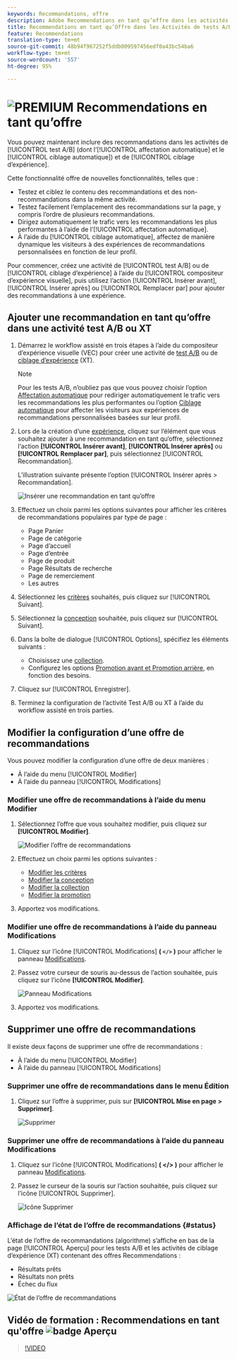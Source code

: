 ```yaml
---
keywords: Recommandations, offre
description: Adobe Recommendations en tant qu’offre dans les activités de tests A/B (y compris l’affectation automatique et le ciblage automatique) et de ciblage d’expérience (XT)
title: Recommendations en tant qu’Offre dans les Activités de tests A/B (y compris l’affectation automatique et la Cible automatique) et de ciblage d’expérience (XT)
feature: Recommendations
translation-type: tm+mt
source-git-commit: 48b94f967252f5ddb009597456edf0a43bc54ba6
workflow-type: tm+mt
source-wordcount: '557'
ht-degree: 95%

---
```



# ![PREMIUM](/help/assets/premium.png) Recommendations en tant qu’offre

Vous pouvez maintenant inclure des recommandations dans les activités de [!UICONTROL test A/B] (dont l’[!UICONTROL affectation automatique] et le [!UICONTROL ciblage automatique]) et de [!UICONTROL ciblage d’expérience].

Cette fonctionnalité offre de nouvelles fonctionnalités, telles que :

* Testez et ciblez le contenu des recommandations et des non-recommandations dans la même activité.
* Testez facilement l’emplacement des recommandations sur la page, y compris l’ordre de plusieurs recommandations.
* Dirigez automatiquement le trafic vers les recommandations les plus performantes à l’aide de l’[!UICONTROL affectation automatique].
* À l’aide du [!UICONTROL ciblage automatique], affectez de manière dynamique les visiteurs à des expériences de recommandations personnalisées en fonction de leur profil.

Pour commencer, créez une activité de [!UICONTROL test A/B] ou de [!UICONTROL ciblage d’expérience] à l’aide du [!UICONTROL compositeur d’expérience visuelle], puis utilisez l’action [!UICONTROL Insérer avant], [!UICONTROL Insérer après] ou [!UICONTROL Remplacer par] pour ajouter des recommandations à une expérience.

## Ajouter une recommandation en tant qu’offre dans une activité test A/B ou XT

1. Démarrez le workflow assisté en trois étapes à l’aide du compositeur d’expérience visuelle (VEC) pour créer une activité de [test A/B](/help/c-activities/t-test-ab/t-test-create-ab/test-create-ab.md) ou de [ciblage d’expérience](/help/c-activities/t-experience-target/t-xt-create/xt-create.md) (XT).

   >[!NOTE]
   >
   >Pour les tests A/B, n’oubliez pas que vous pouvez choisir l’option [Affectation automatique](/help/c-activities/automated-traffic-allocation/automated-traffic-allocation.md) pour rediriger automatiquement le trafic vers les recommandations les plus performantes ou l’option [Ciblage automatique](/help/c-activities/auto-target/auto-target-to-optimize.md) pour affecter les visiteurs aux expériences de recommandations personnalisées basées sur leur profil.

1. Lors de la création d‘une [expérience](/help/c-experiences/c-visual-experience-composer/viztarget-options.md), cliquez sur l’élément que vous souhaitez ajouter à une recommandation en tant qu‘offre, sélectionnez l‘action **[!UICONTROL Insérer avant]**, **[!UICONTROL Insérer après]** ou **[!UICONTROL Remplacer par]**, puis sélectionnez [!UICONTROL Recommandation].

   L’illustration suivante présente l’option [!UICONTROL Insérer après > Recommandation].

   ![Insérer une recommandation en tant qu’offre](/help/c-recommendations/assets/replace-after-recommendations.png)

1. Effectuez un choix parmi les options suivantes pour afficher les critères de recommandations populaires par type de page :

   * Page Panier
   * Page de catégorie
   * Page d’accueil
   * Page d’entrée
   * Page de produit
   * Page Résultats de recherche
   * Page de remerciement
   * Les autres

1. Sélectionnez les [critères](/help/c-recommendations/c-algorithms/algorithms.md) souhaités, puis cliquez sur [!UICONTROL Suivant].
1. Sélectionnez la [conception](/help/c-recommendations/c-design-overview/design-overview.md) souhaitée, puis cliquez sur [!UICONTROL Suivant].
1. Dans la boîte de dialogue [!UICONTROL Options], spécifiez les éléments suivants :

   * Choisissez une [collection](/help/c-recommendations/c-products/collections.md).
   * Configurez les options [Promotion avant et Promotion arrière](/help/c-recommendations/t-create-recs-activity/adding-promotions.md), en fonction des besoins.

1. Cliquez sur [!UICONTROL Enregistrer].
1. Terminez la configuration de l’activité Test A/B ou XT à l’aide du workflow assisté en trois parties.

## Modifier la configuration d’une offre de recommandations

Vous pouvez modifier la configuration d’une offre de deux manières :

* À l’aide du menu [!UICONTROL Modifier]
* À l’aide du panneau [!UICONTROL Modifications]

### Modifier une offre de recommandations à l’aide du menu Modifier

1. Sélectionnez l’offre que vous souhaitez modifier, puis cliquez sur **[!UICONTROL Modifier]**.

   ![Modifier l’offre de recommandations](/help/c-recommendations/assets/recs-offer-edit.png)

1. Effectuez un choix parmi les options suivantes :

   * [Modifier les critères](/help/c-recommendations/c-algorithms/algorithms.md)
   * [Modifier la conception](/help/c-recommendations/c-design-overview/design-overview.md)
   * [Modifier la collection](/help/c-recommendations/c-products/collections.md)
   * [Modifier la promotion](/help/c-recommendations/t-create-recs-activity/adding-promotions.md)

1. Apportez vos modifications.

### Modifier une offre de recommandations à l’aide du panneau Modifications

1. Cliquez sur l’icône [!UICONTROL Modifications] **( `</>` )** pour afficher le panneau [Modifications](/help/c-experiences/c-visual-experience-composer/c-vec-code-editor/vec-code-editor.md).
1. Passez votre curseur de souris au-dessus de l’action souhaitée, puis cliquez sur l’icône **[!UICONTROL Modifier]**.

   ![Panneau Modifications](/help/c-recommendations/assets/recs-offer-modifications.png)

1. Apportez vos modifications.

## Supprimer une offre de recommandations

Il existe deux façons de supprimer une offre de recommandations :

* À l’aide du menu [!UICONTROL Modifier]
* À l’aide du panneau [!UICONTROL Modifications]

### Supprimer une offre de recommandations dans le menu Édition

1. Cliquez sur l’offre à supprimer, puis sur **[!UICONTROL Mise en page > Supprimer]**.

   ![Supprimer](/help/c-recommendations/assets/recs-offer-remove.png)

### Supprimer une offre de recommandations à l’aide du panneau Modifications

1. Cliquez sur l’icône [!UICONTROL Modifications] **( &lt;/> )** pour afficher le panneau [Modifications](/help/c-experiences/c-visual-experience-composer/c-vec-code-editor/vec-code-editor.md).
1. Passez le curseur de la souris sur l’action souhaitée, puis cliquez sur l’icône [!UICONTROL Supprimer].

   ![Icône Supprimer](/help/c-recommendations/assets/recs-offer-delete.png)

### Affichage de l’état de l’offre de recommandations {#status}

L’état de l’offre de recommandations (algorithme) s’affiche en bas de la page [!UICONTROL Aperçu] pour les tests A/B et les activités de ciblage d’expérience (XT) contenant des offres Recommendations :

* Résultats prêts
* Résultats non prêts
* Échec du flux

![État de l’offre de recommandations](/help/c-recommendations/assets/recs-offer-status.png)

## Vidéo de formation : Recommendations en tant qu&#39;offre ![badge Aperçu](/help/assets/overview.png)

>[!VIDEO](https://video.tv.adobe.com/v/28878)